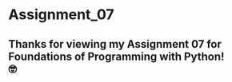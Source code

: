 # Assignment_07
Thanks for viewing my Assignment 07 for Foundations of Programming with Python!  
:nerd_face:
---
